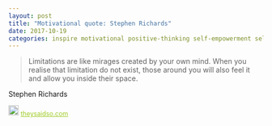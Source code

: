 ```yaml
---
layout: post
title: "Motivational quote: Stephen Richards"
date: 2017-10-19
categories: inspire motivational positive-thinking self-empowerment self-help self-improvement wealth wealth-creation
---
```

> Limitations are like mirages created by your own mind. When you realise that limitation do not exist, those around you will also feel it and allow you inside their space. 

Stephen Richards

<span style="z-index:50;font-size:0.9em;"><img src="https://theysaidso.com/branding/theysaidso.png" height="20" width="20" alt="theysaidso.com"/><a href="https://theysaidso.com" title="Powered by quotes from theysaidso.com" style="color: #9fcc25; margin-left: 4px; vertical-align: middle;">theysaidso.com</a></span>
